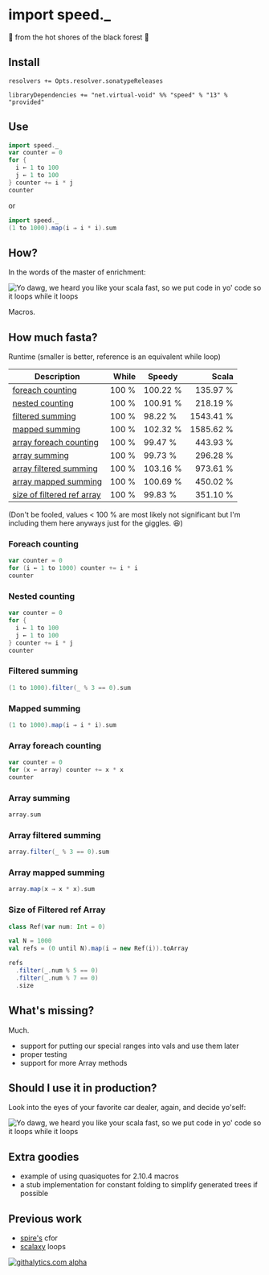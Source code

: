 import speed._
==============
:cake: from the hot shores of the black forest :cake:

Install
-------

```
resolvers += Opts.resolver.sonatypeReleases

libraryDependencies += "net.virtual-void" %% "speed" % "13" % "provided"
```

Use
---

```scala
import speed._
var counter = 0
for {
  i ← 1 to 100
  j ← 1 to 100
} counter += i * j
counter
```

or

```scala
import speed._
(1 to 1000).map(i ⇒ i * i).sum
```

How?
----

In the words of the master of enrichment:


![Yo dawg, we heard you like your scala fast, so we put code in yo' code so it loops while it loops](http://i.imgur.com/fAZMT1J.png)

Macros.


How much fasta?
---------------

Runtime (smaller is better, reference is an equivalent while loop)

|Description|While|Speedy|Scala|
|-----------|----:|------|----:|
|[foreach counting](#foreach-counting) | 100 % | 100.22 % | 135.97 %
|[nested counting](#nested-counting) | 100 % | 100.91 % | 218.19 %
|[filtered summing](#filtered-summing) | 100 % | 98.22 % | 1543.41 %
|[mapped summing](#mapped-summing) | 100 % | 102.32 % | 1585.62 %
|[array foreach counting](#array-foreach-counting) | 100 % | 99.47 % | 443.93 %
|[array summing](#array-summing) | 100 % | 99.73 % | 296.28 %
|[array filtered summing](#array-filtered-summing) | 100 % | 103.16 % | 973.61 %
|[array mapped summing](#array-mapped-summing) | 100 % | 100.69 % | 450.02 %
|[size of filtered ref array](#size-of-filtered-ref-array) | 100 % | 99.83 % | 351.10 %

(Don't be fooled, values < 100 % are most likely not significant but I'm including them here
 anyways just for the giggles. :laughing:)

### Foreach counting

```scala
var counter = 0
for (i ← 1 to 1000) counter += i * i
counter
```

### Nested counting
```scala
var counter = 0
for {
  i ← 1 to 100
  j ← 1 to 100
} counter += i * j
counter
```

### Filtered summing
```scala
(1 to 1000).filter(_ % 3 == 0).sum
```

### Mapped summing
```scala
(1 to 1000).map(i ⇒ i * i).sum
```

### Array foreach counting
```scala
var counter = 0
for (x ← array) counter += x * x
counter
```

### Array summing
```scala
array.sum
```

### Array filtered summing
```scala
array.filter(_ % 3 == 0).sum
```

### Array mapped summing
```scala
array.map(x ⇒ x * x).sum
```

### Size of Filtered ref Array
```scala
class Ref(var num: Int = 0)

val N = 1000
val refs = (0 until N).map(i ⇒ new Ref(i)).toArray

refs
  .filter(_.num % 5 == 0)
  .filter(_.num % 7 == 0)
  .size
```

What's missing?
---------------

Much.

 * support for putting our special ranges into vals and use them later
 * proper testing
 * support for more Array methods

Should I use it in production?
------------------------------

Look into the eyes of your favorite car dealer, again, and decide yo'self:

![Yo dawg, we heard you like your scala fast, so we put code in yo' code so it loops while it loops](http://i.imgur.com/fAZMT1J.png)


Extra goodies
-------------

 * example of using quasiquotes for 2.10.4 macros
 * a stub implementation for constant folding to simplify generated trees if possible

Previous work
-------------

 * [spire's][spire] cfor
 * [scalaxy][scalaxy] loops

[spire]: https://github.com/non/spire
[scalaxy]: https://github.com/ochafik/Scalaxy

[![githalytics.com alpha](https://cruel-carlota.pagodabox.com/fd91a42ebd2f69382ea34cfc2a09d9ed "githalytics.com")](http://githalytics.com/jrudolph/speed)
